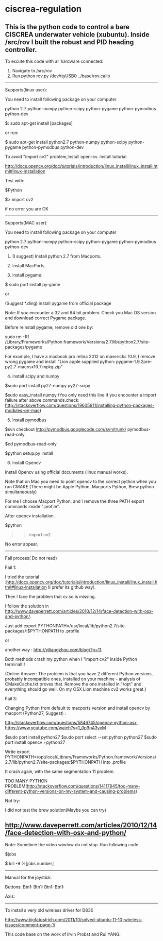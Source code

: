 ciscrea-regulation
======================

This is the python code to control a bare CISCREA underwater vehicle (xubuntu). Inside /src/rov I built the robust and PID heading controller.
-----------------------------------------------------------

To excute this code with all hardware connected:

1. Navigate to /src/rov
2. Run python rov.py /dev/ttyUSB0 ../base/rov.calib 


-----------------------------------------------------------
Supports(linux user):

You need to install following package on your computer

python 2.7
python-numpy
python-scipy
python-pygame
python-pymodbus
python-dev

$: sudo apt-get install [packages]

or run:

$ sudo apt-get install python2.7 python-numpy python-scipy python-pygame python-pymodbus python-dev

To avoid "import cv2" problem,Install open-cv.
Install tutorial:

http://docs.opencv.org/doc/tutorials/introduction/linux_install/linux_install.html#linux-installation

Test with:

$Python

$> import cv2

if no error you are OK

-----------------------------------------------------------
Supports(MAC user):

You need to install following package on your computer

python 2.7 
python-numpy 
python-scipy 
python-pygame 
python-pymodbus
python-dev

1. (I suggest) Install python 2.7 from Macports.

2. Install MacPorts.

3. Install pygame:

$ sudo port install py-game

or 

(Suggest *.dmg) install pygame from official package

Note: If you encounter a 32 and 64 bit problem. Check you Mac OS version and download correct Pygame package.

Before reinstall pygame, remove old one by:

sudo rm -Rf /Library/Frameworks/Python.framework/Versions/2.7/lib/python2.7/site-packages/pygame

For example, I have a macbook pro retina 2012 on mavericks 10.9, I remove wrong pygame and install "Lion apple supplied python: pygame-1.9.2pre-py2.7-macosx10.7.mpkg.zip" 

4. Install scipy and numpy

$sudo port install py27-numpy py27-scipy

$sudo easy_install numpy (You only need this line if you encounter a import failure after above commands.check: http://stackoverflow.com/questions/19605911/installing-python-packages-modules-on-mac)

5. Install pymodbus

$svn checkout http://pymodbus.googlecode.com/svn/trunk/ pymodbus-read-only

$cd pymodbus-read-only

$python setup.py install

6. Install Opencv

Install Opencv using official documents (linux manual works).

Note that on Mac you need to point opencv to the correct python when you run CMAKE (There might be Apple Python, Macports Python, Brew python simultaneously) 

For me I choose Macport Python, and I remove the three PATH export commands inside ".profile".

After opencv installation.

$python
>>import cv2

No error appear.

---------------------------
Fail process( Do not read)

Fail 1:

I tried  the tutorial :http://docs.opencv.org/doc/tutorials/introduction/linux_install/linux_install.html#linux-installation (I prefer its github way).

Then I face the problem that cv.so is missing. 

I follow the solution in http://www.daveperrett.com/articles/2010/12/14/face-detection-with-osx-and-python/.

Just add export PYTHONPATH=/usr/local/lib/python2.7/site-packages/:$PYTHONPATH to .profile

or

 another way : http://yiliangzhou.com/blog/?p=11.
 
Both methods crash my python when I "import  cv2"  inside Python terminal!!! 

(Online Answer: The problem is that you have 2 different Python versions, probably incompatible ones, installed on your machine - analysis of CMakeCache.txt proves that. Remove the one installed in "/opt" and everything should go well. On my OSX Lion machine cv2 works great.)


Fail 3:

Changing Python from default to macports version and install opencv by macport (Python27, Suggest) : 

http://stackoverflow.com/questions/5846745/opencv-python-osx, https://www.youtube.com/watch?v=1_0p9nA3yxM

$sudo port install python27
$sudo port select --set python python27
$sudo port install opencv +python27

Write export PYTHONPATH=/opt/local/Library/Frameworks/Python.framework/Versions/2.7/lib/python2.7/site-packages:$PYTHONPATH into .profile

It crash again, with the same segmentation 11 problem.

TOO MANY PYTHON PROBLEM(http://stackoverflow.com/questions/14117945/too-many-different-python-versions-on-my-system-and-causing-problems)

Not try:

I did not test the brew solution(Maybe you can try)

http://www.daveperrett.com/articles/2010/12/14/face-detection-with-osx-and-python/
-----------------------------------------------------------

Note: Sometime the video window do not stop. Run following code.

$jobs

$ kill -9 %[jobs number]

-----------------------------------------------------------

Manual for the joystick.

Buttons:
Btn1:
Btn1:
Btn1:
Btn1:

Axis:

-----------------------------------------------------------

To install a very old wireless driver for D830 

http://www.bigfatostrich.com/2011/10/solved-ubuntu-11-10-wireless-issues/comment-page-1/

This code base on the work of Irvin Probst and Rui YANG.
